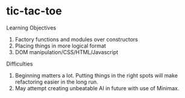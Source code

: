 # tic-tac-toe

Learning Objectives
1. Factory functions and modules over constructors
2. Placing things in more logical format
3. DOM manipulation/CSS/HTML/Javascript

Difficulties
1. Beginning matters a lot. Putting things in the right spots will make
refactoring easier in the long run.
2. May attempt creating unbeatable AI in future with use of Minimax.
